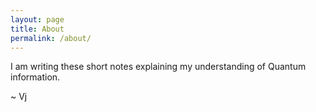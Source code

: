 ```yaml
---
layout: page
title: About
permalink: /about/
---
```


I am writing these short notes explaining my understanding of Quantum information.

~ Vj


